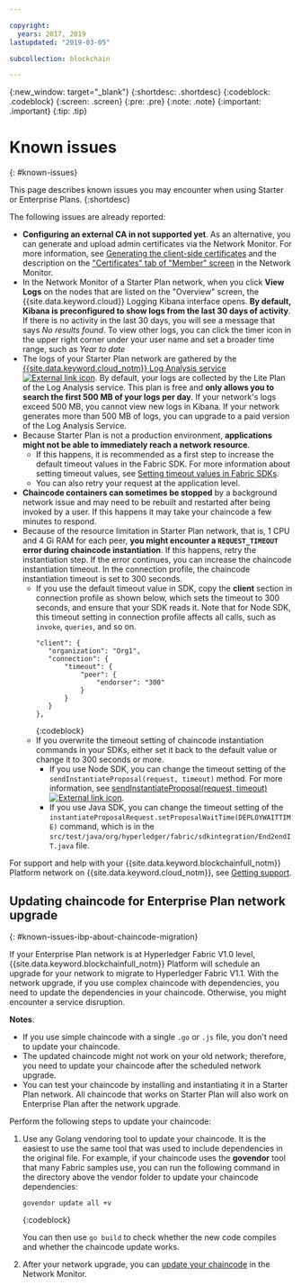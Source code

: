 ```yaml
---

copyright:
  years: 2017, 2019
lastupdated: "2019-03-05"

subcollection: blockchain

---
```


{:new_window: target="_blank"}
{:shortdesc: .shortdesc}
{:codeblock: .codeblock}
{:screen: .screen}
{:pre: .pre}
{:note: .note}
{:important: .important}
{:tip: .tip}

# Known issues
{: #known-issues}

This page describes known issues you may encounter when using Starter or Enterprise Plans.
{:shortdesc}

The following issues are already reported:
- **Configuring an external CA in not supported yet**. As an alternative, you can generate and upload admin certificates via the Network Monitor. For more information, see [Generating the client-side certificates](/docs/services/blockchain/v10_application.html#dev-app-enroll-panel) and the description on the ["Certificates" tab of "Member" screen](/docs/services/blockchain/v10_dashboard.html#ibp-dashboard-members) in the Network Monitor.
- In the Network Monitor of a Starter Plan network, when you click **View Logs** on the nodes that are listed on the "Overview" screen, the {{site.data.keyword.cloud}} Logging Kibana interface opens. **By default, Kibana is preconfigured to show logs from the last 30 days of activity**. If there is no activity in the last 30 days, you will see a message that says *No results found*. To view other logs, you can click the timer icon in the upper right corner under your user name and set a broader time range, such as *Year to date*
- The logs of your Starter Plan network are gathered by the [{{site.data.keyword.cloud_notm}} Log Analysis service ![External link icon](images/external_link.svg "External link icon")](https://cloud.ibm.com/catalog/services/log-analysis). By default, your logs are collected by the Lite Plan of the Log Analysis service. This plan is free and **only allows you to search the first 500 MB of your logs per day**. If your network's logs exceed 500 MB, you cannot view new logs in Kibana. If your network generates more than 500 MB of logs, you can upgrade to a paid version of the Log Analysis Service.
- Because Starter Plan is not a production environment, **applications might not be able to immediately reach a network resource**.
  - If this happens, it is recommended as a first step to increase the default timeout values in the Fabric SDK. For more information about setting timeout values, see [Setting timeout values in Fabric SDKs](/docs/services/blockchain/v10_application.html#dev-app-set-timeout-in-sdk).
  - You can also retry your request at the application level.
- **Chaincode containers can sometimes be stopped** by a background network issue and may need to be rebuilt and restarted after being invoked by a user. If this happens it may take your chaincode a few minutes to respond.
- Because of the resource limitation in Starter Plan network, that is, 1 CPU and 4 Gi RAM for each peer, **you might encounter a `REQUEST_TIMEOUT` error during chaincode instantiation**. If this happens, retry the instantiation step. If the error continues, you can increase the chaincode instantiation timeout. In the connection profile, the chaincode instantiation timeout is set to 300 seconds.
  - If you use the default timeout value in SDK, copy the **client** section in connection profile as shown below, which sets the timeout to 300 seconds, and ensure that your SDK reads it. Note that for Node SDK, this timeout setting in connection profile affects all calls, such as `invoke`, `queries`, and so on.
    ```
    "client": {
       "organization": "Org1",
       "connection": {
           "timeout": {
               "peer": {
                   "endorser": "300"
               }
           }
       }
    },
    ```
    {:codeblock}
  - If you overwrite the timeout setting of chaincode instantiation commands in your SDKs, either set it back to the default value or change it to 300 seconds or more.
    - If you use Node SDK, you can change the timeout setting of the `sendInstantiateProposal(request, timeout)` method. For more information, see [sendInstantiateProposal(request, timeout) ![External link icon](images/external_link.svg "External link icon")](https://fabric-sdk-node.github.io/Channel.html#sendInstantiateProposal).
    - If you use Java SDK, you can change the timeout setting of the `instantiateProposalRequest.setProposalWaitTime(DEPLOYWAITTIME)` command, which is in the `src/test/java/org/hyperledger/fabric/sdkintegration/End2endIT.java` file.

For support and help with your {{site.data.keyword.blockchainfull_notm}} Platform network on {{site.data.keyword.cloud_notm}}, see [Getting support](/docs/services/blockchain/ibmblockchain_support.html#blockchain-support).

## Updating chaincode for Enterprise Plan network upgrade
{: #known-issues-ibp-about-chaincode-migration}

If your Enterprise Plan network is at Hyperledger Fabric V1.0 level, {{site.data.keyword.blockchainfull_notm}} Platform will schedule an upgrade for your network to migrate to Hyperledger Fabric V1.1. With the network upgrade, if you use complex chaincode with dependencies, you need to update the dependencies in your chaincode. Otherwise, you might encounter a service disruption.

**Notes**:
- If you use simple chaincode with a single `.go` or `.js` file, you don't need to update your chaincode.
- The updated chaincode might not work on your old network; therefore, you need to update your chaincode after the scheduled network upgrade.
- You can test your chaincode by installing and instantiating it in a Starter Plan network. All chaincode that works on Starter Plan will also work on Enterprise Plan after the network upgrade.

Perform the following steps to update your chaincode:
1. Use any Golang vendoring tool to update your chaincode. It is the easiest to use the same tool that was used to include dependencies in the original file. For example, if your chaincode uses the **govendor** tool that many Fabric samples use, you can run the following command in the directory above the vendor folder to update your chaincode dependencies:
    ```
    govendor update all +v
    ```
    {:codeblock}

    You can then use `go build` to check whether the new code compiles and whether the chaincode update works.

2. After your network upgrade, you can [update your chaincode](/docs/services/blockchain/howto/install_instantiate_chaincode.html#install-instantiate-chaincode-update-cc) in the Network Monitor.
